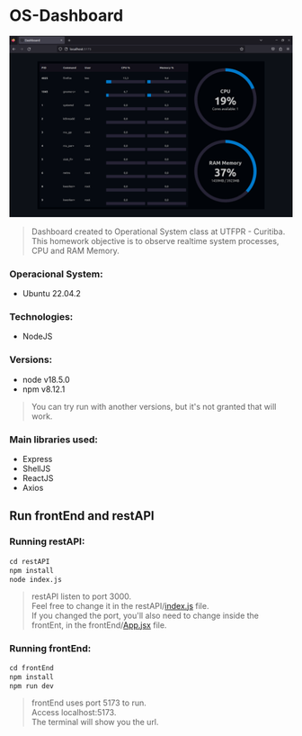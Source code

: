 # OS-Dashboard

<img src="assets/dashboard.png" width="800px" />

> Dashboard created to Operational System class at UTFPR - Curitiba.<br>
> This homework objective is to observe realtime system processes, CPU and RAM Memory.

### Operacional System:
* Ubuntu 22.04.2

### Technologies:
* NodeJS

### Versions:
* node v18.5.0
* npm v8.12.1

> You can try run with another versions, but it's not granted that will work.

### Main libraries used:
* Express
* ShellJS
* ReactJS
* Axios

## Run frontEnd and restAPI
### Running restAPI:
```    
cd restAPI
npm install
node index.js
```
> restAPI listen to port 3000.<br>
> Feel free to change it in the restAPI/<a href="restAPI/index.js">index.js</a> file.<br>
> If you changed the port, you'll also need to change inside the frontEnt, in the frontEnd/<a href="frontEnd/src/App.jsx">App.jsx</a> file.
### Running frontEnd:
```
cd frontEnd
npm install
npm run dev
```
> frontEnd uses port 5173 to run.<br>
> Access localhost:5173.<br>
> The terminal will show you the url.
